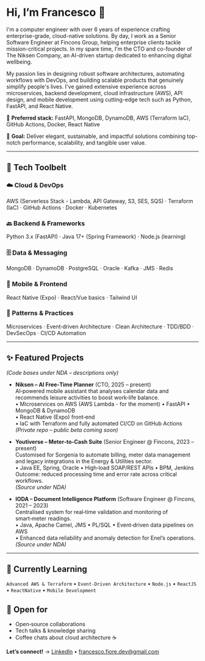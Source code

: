 # Hi, I’m Francesco 👋

I'm a computer engineer with over 6 years of experience crafting enterprise-grade, cloud-native solutions. By day, I work as a Senior Software Engineer at Fincons Group, helping enterprise clients tackle mission-critical projects. In my spare time, I'm the CTO and co-founder of The Niksen Company, an AI-driven startup dedicated to enhancing digital wellbeing.

My passion lies in designing robust software architectures, automating workflows with DevOps, and building scalable products that genuinely simplify people's lives. I've gained extensive experience across microservices, backend development, cloud infrastructure (AWS), API design, and mobile development using cutting-edge tech such as Python, FastAPI, and React Native.

🔧 **Preferred stack:** FastAPI, MongoDB, DynamoDB, AWS (Terraform IaC), GitHub Actions, Docker, React Native

🎯 **Goal:** Deliver elegant, sustainable, and impactful solutions combining top-notch performance, scalability, and tangible user value.

---

## 🧰 Tech Toolbelt

### ☁️ Cloud & DevOps

AWS (Serverless Stack - Lambda, API Gateway, S3, SES, SQS) · Terraform (IaC) · GitHub Actions · Docker · Kubernetes

### 🔙 Backend & Frameworks

Python 3.x (FastAPI) · Java 17+ (Spring Framework) · Node.js (learning)

### 🗄️ Data & Messaging

MongoDB · DynamoDB · PostgreSQL · Oracle · Kafka · JMS · Redis

### 📱 Mobile & Frontend

React Native (Expo) · React/Vue basics · Tailwind UI

### 📐 Patterns & Practices

Microservices · Event‑driven Architecture · Clean Architecture · TDD/BDD · DevSecOps · CI/CD Automation

---

## ✨ Featured Projects

*(Code bases under NDA – descriptions only)*

- **Niksen – AI Free‑Time Planner** (CTO, 2025 – present)  
  AI‑powered mobile assistant that analyses calendar data and recommends leisure activities to boost work‑life balance.  
  • Microservices on AWS (AWS Lambda - for the moment) • FastAPI • MongoDB & DynamoDB  
  • React Native (Expo) front‑end  
  • IaC with Terraform and fully automated CI/CD on GitHub Actions  
  *(Private repo – public beta coming soon)*

- **Youtiverse – Meter‑to‑Cash Suite** (Senior Engineer @ Fincons, 2023 – present)  
  Customised for Sorgenia to automate billing, meter data management and legacy integrations in the Energy & Utilities sector.  
  • Java EE, Spring, Oracle • High‑load SOAP/REST APIs • BPM, Jenkins  
  Outcome: reduced processing time and error rate across critical workflows.  
  *(Source under NDA)*

- **IODA – Document Intelligence Platform** (Software Engineer @ Fincons, 2021 – 2023)  
  Centralised system for real‑time validation and monitoring of smart‑meter readings.  
  • Java, Apache Camel, JMS • PL/SQL • Event‑driven data pipelines on AWS  
  • Enhanced data reliability and anomaly detection for Enel’s operations.  
  *(Source under NDA)*

---

## 🌱 Currently Learning

`Advanced AWS & Terraform` • `Event-Driven Architecture` • `Node.js` • `ReactJS` • `ReactNative` • `Mobile Development`

## 🤝 Open for

* Open‑source collaborations
* Tech talks & knowledge sharing
* Coffee chats about cloud architecture ☕

**Let’s connect!** → [LinkedIn](https://linkedin.com/in/francesco-fiore-902360138) • [francesco.fiore.dev@gmail.com](mailto:francesco.fiore.dev@gmail.com)

